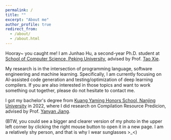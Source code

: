 ```yaml
---
permalink: /
title: ""
excerpt: "About me"
author_profile: true
redirect_from: 
  - /about/
  - /about.html
---
```


Hooray~ you caught me! I am Junhao Hu, a second-year Ph.D. student at [School of Computer Science, Peking University](https://cs.pku.edu.cn/), advised by Prof. [Tao Xie](https://taoxiease.github.io/).

My research is in the intersection of programming language, software engineering and machine learning. Specifically, I am currently focusing on AI-assisted code generation and testing/optimization of deep learning compilers. If you are also interested in those topics and want to work something out together, please do not hesitate to contact me. 

I got my bachelor's degree from [Kuang Yaming Honors School, Nanjing University](https://dii.nju.edu.cn/) in 2022, where I did research on Compilation Resource Predicion, advised by Prof. [Yanyan Jiang](https://jyywiki.cn/).

(BTW, you could see a bigger and clearer version of my photo in the upper left corner by clicking the right mouse button to open it in a new page. I am a relatively shy person, and that is why I wear sunglasses >_<)



<!-- If you get to a point where you've broken something in Jekyll/HTML/CSS beyond repair, your markdown files describing your talks, publications, etc. are safe. You can rollback the changes or even delete the repository and start over -- just be sure to save the markdown files! Finally, you can also write scripts that process the structured data on the site, such as [this one](https://github.com/academicpages/academicpages.github.io/blob/master/talkmap.ipynb) that analyzes metadata in pages about talks to display [a map of every location you've given a talk](https://academicpages.github.io/talkmap.html). -->

<!-- Create content & metadata
------
For site content, there is one markdown file for each type of content, which are stored in directories like _publications, _talks, _posts, _teaching, or _pages. For example, each talk is a markdown file in the [_talks directory](https://github.com/academicpages/academicpages.github.io/tree/master/_talks). At the top of each markdown file is structured data in YAML about the talk, which the theme will parse to do lots of cool stuff. The same structured data about a talk is used to generate the list of talks on the [Talks page](https://academicpages.github.io/talks), each [individual page](https://academicpages.github.io/talks/2012-03-01-talk-1) for specific talks, the talks section for the [CV page](https://academicpages.github.io/cv), and the [map of places you've given a talk](https://academicpages.github.io/talkmap.html) (if you run this [python file](https://github.com/academicpages/academicpages.github.io/blob/master/talkmap.py) or [Jupyter notebook](https://github.com/academicpages/academicpages.github.io/blob/master/talkmap.ipynb), which creates the HTML for the map based on the contents of the _talks directory). -->

<!-- **Markdown generator**

I have also created [a set of Jupyter notebooks](https://github.com/academicpages/academicpages.github.io/tree/master/markdown_generator
) that converts a CSV containing structured data about talks or presentations into individual markdown files that will be properly formatted for the academicpages template. The sample CSVs in that directory are the ones I used to create my own personal website at stuartgeiger.com. My usual workflow is that I keep a spreadsheet of my publications and talks, then run the code in these notebooks to generate the markdown files, then commit and push them to the GitHub repository. -->

<!-- For more info
------
The [guides for the Minimal Mistakes theme](https://mmistakes.github.io/minimal-mistakes/docs/configuration/) (which this theme was forked from) might also be helpful. -->
